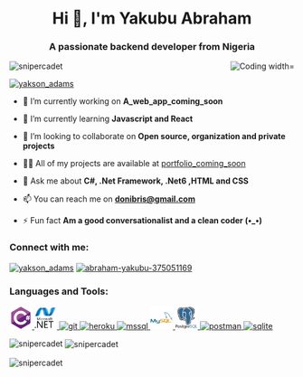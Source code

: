 <h1 align="center">Hi 👋, I'm Yakubu Abraham</h1>
<h3 align="center">A passionate backend developer from Nigeria</h3>
<img align="right" alt="Coding width="400" src="https://cdn.dribble.com/users/1162077/screenshots/384891programmer.gif" />

<p align="left"> <img src="https://komarev.com/ghpvc/?username=snipercadet&label=Profile%20views&color=0e75b6&style=flat" alt="snipercadet" /> </p>

<p align="left"> <a href="https://twitter.com/yakson_adams" target="blank"><img src="https://img.shields.io/twitter/follow/yakson_adams?logo=twitter&style=for-the-badge" alt="yakson_adams" /></a> </p>

- 🔭 I’m currently working on **A_web_app_coming_soon**

- 🌱 I’m currently learning **Javascript and React**

- 👯 I’m looking to collaborate on **Open source, organization and private projects**

- 👨‍💻 All of my projects are available at [portfolio_coming_soon](portfolio_coming_soon)

- 💬 Ask me about **C#, .Net Framework, .Net6 ,HTML and CSS**

- 📫 You can reach me on **donibris@gmail.com**

- ⚡ Fun fact **Am a good conversationalist and a clean coder (•_•)**

<h3 align="left">Connect with me:</h3>
<p align="left">
<a href="https://twitter.com/yakson_adams" target="blank"><img align="center" src="https://raw.githubusercontent.com/rahuldkjain/github-profile-readme-generator/master/src/images/icons/Social/twitter.svg" alt="yakson_adams" height="30" width="40" /></a>
<a href="https://linkedin.com/in/abraham-yakubu-375051169" target="blank"><img align="center" src="https://raw.githubusercontent.com/rahuldkjain/github-profile-readme-generator/master/src/images/icons/Social/linked-in-alt.svg" alt="abraham-yakubu-375051169" height="30" width="40" /></a>
</p>

<h3 align="left">Languages and Tools:</h3>
<p align="left"> <a href="https://www.w3schools.com/cs/" target="_blank" rel="noreferrer"> <img src="https://raw.githubusercontent.com/devicons/devicon/master/icons/csharp/csharp-original.svg" alt="csharp" width="40" height="40"/> </a> <a href="https://dotnet.microsoft.com/" target="_blank" rel="noreferrer"> <img src="https://raw.githubusercontent.com/devicons/devicon/master/icons/dot-net/dot-net-original-wordmark.svg" alt="dotnet" width="40" height="40"/> </a> <a href="https://git-scm.com/" target="_blank" rel="noreferrer"> <img src="https://www.vectorlogo.zone/logos/git-scm/git-scm-icon.svg" alt="git" width="40" height="40"/> </a> <a href="https://heroku.com" target="_blank" rel="noreferrer"> <img src="https://www.vectorlogo.zone/logos/heroku/heroku-icon.svg" alt="heroku" width="40" height="40"/> </a> <a href="https://www.microsoft.com/en-us/sql-server" target="_blank" rel="noreferrer"> <img src="https://www.svgrepo.com/show/303229/microsoft-sql-server-logo.svg" alt="mssql" width="40" height="40"/> </a> <a href="https://www.mysql.com/" target="_blank" rel="noreferrer"> <img src="https://raw.githubusercontent.com/devicons/devicon/master/icons/mysql/mysql-original-wordmark.svg" alt="mysql" width="40" height="40"/> </a> <a href="https://www.postgresql.org" target="_blank" rel="noreferrer"> <img src="https://raw.githubusercontent.com/devicons/devicon/master/icons/postgresql/postgresql-original-wordmark.svg" alt="postgresql" width="40" height="40"/> </a> <a href="https://postman.com" target="_blank" rel="noreferrer"> <img src="https://www.vectorlogo.zone/logos/getpostman/getpostman-icon.svg" alt="postman" width="40" height="40"/> </a> <a href="https://www.sqlite.org/" target="_blank" rel="noreferrer"> <img src="https://www.vectorlogo.zone/logos/sqlite/sqlite-icon.svg" alt="sqlite" width="40" height="40"/> </a> </p>

<p><img align="left" src="https://github-readme-stats.vercel.app/api/top-langs?username=snipercadet&show_icons=true&locale=en&layout=compact" alt="snipercadet" /></p>

<p>&nbsp;<img align="center" src="https://github-readme-stats.vercel.app/api?username=snipercadet&show_icons=true&locale=en" alt="snipercadet" /></p>

<p><img align="center" src="https://github-readme-streak-stats.herokuapp.com/?user=snipercadet&" alt="snipercadet" /></p>
